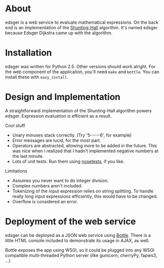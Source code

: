 About
=====

edsger is a web service to evaluate mathematical expressions. On the back end is an implementation of the [Shunting-Hall](http://en.wikipedia.org/wiki/Shunting-yard_algorithm) algorithm. It's named edsger because Edsger Dijkstra came up with the algorithm.

Installation
============

edsger was written for Python 2.5. Other versions should work alright. For the web component of the application, you'll need `mako` and `bottle`. You can install these with `easy_install`.

Design and Implementation
=========================

A straightforward implementation of the Shunting-Hall algorithm powers edsger. Expression evaluation is efficient as a result. 

Cool stuff

* Unary minuses stack correctly. (Try '5-----6', for example)
* Error messages are lucid, for the most part.
* Operators are abstracted, allowing more to be added in the future. This was nice when I realized that I hadn't implemented negative numbers at the last minute.
* Lots of unit tests. Run them using [nosetests](http://somethingaboutorange.com/mrl/projects/nose/0.11.3/), if you like.

Limitations

* Assumes you never want to do integer division.
* Complex numbers aren't included.
* Tokenizing of the input expression relies on string splitting. To handle really long input expressions efficiently, this would have to be changed.
* Overflow is considered an error. 

Deployment of the web service
=============================

edsger can be deployed as a JSON web service using [Bottle](http://github.com/defnull/bottle). There is a little HTML console included to demonstrate its usage in AJAX, as well.

Bottle exposes the app using WSGI, so it could be plugged into any WSGI compatible multi-threaded Python server (like gunicorn, cherryPy, fapws3, ...)